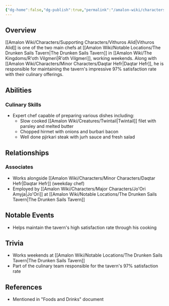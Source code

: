 ```yaml
---
{"dg-home":false,"dg-publish":true,"permalink":"/amalon-wiki/characters/supporting-characters/vithuros-alid/","dgPassFrontmatter":true,"noteIcon":""}
---
```


## Overview
[[Amalon Wiki/Characters/Supporting Characters/Vithuros Alid\|Vithuros Alid]] is one of the two main chefs at [[Amalon Wiki/Notable Locations/The Drunken Sails Tavern\|The Drunken Sails Tavern]] in [[Amalon Wiki/The Kingdoms/R'oth Vilgmeri\|R'oth Vilgmeri]], working weekends. Along with [[Amalon Wiki/Characters/Minor Characters/Daqtar Hefr\|Daqtar Hefr]], he is responsible for maintaining the tavern's impressive 97% satisfaction rate with their culinary offerings.

## Abilities
### Culinary Skills
- Expert chef capable of preparing various dishes including:
  - Slow cooked [[Amalon Wiki/Creatures/Twintail\|Twintail]] filet with parsley and melted butter
  - Chopped hirmet with onions and burbari bacon
  - Well done pjirkari steak with jurh sauce and fresh salad

## Relationships
### Associates
- Works alongside [[Amalon Wiki/Characters/Minor Characters/Daqtar Hefr\|Daqtar Hefr]] (weekday chef)
- Employed by [[Amalon Wiki/Characters/Major Characters/Jo'Ori Amyja\|Jo'Ori]] at [[Amalon Wiki/Notable Locations/The Drunken Sails Tavern\|The Drunken Sails Tavern]]

## Notable Events
- Helps maintain the tavern's high satisfaction rate through his cooking

## Trivia
- Works weekends at [[Amalon Wiki/Notable Locations/The Drunken Sails Tavern\|The Drunken Sails Tavern]]
- Part of the culinary team responsible for the tavern's 97% satisfaction rate

## References
- Mentioned in "Foods and Drinks" document